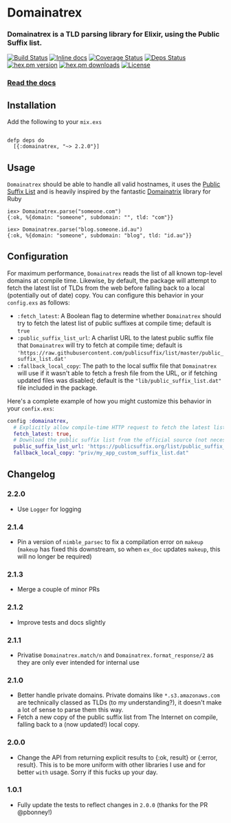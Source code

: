 # Domainatrex


### Domainatrex is a TLD parsing library for Elixir, using the Public Suffix list.

[![Build Status](https://travis-ci.org/Zensavona/domainatrex.svg?branch=master)](https://travis-ci.org/Zensavona/domainatrex) [![Inline docs](http://inch-ci.org/github/zensavona/domainatrex.svg)](http://inch-ci.org/github/zensavona/domainatrex) [![Coverage Status](https://coveralls.io/repos/Zensavona/domainatrex/badge.svg?branch=master&service=github)](https://coveralls.io/github/Zensavona/domainatrex?branch=master) [![Deps Status](https://beta.hexfaktor.org/badge/all/github/Zensavona/domainatrex.svg)](https://beta.hexfaktor.org/github/Zensavona/domainatrex) [![hex.pm version](https://img.shields.io/hexpm/v/domainatrex.svg)](https://hex.pm/packages/domainatrex) [![hex.pm downloads](https://img.shields.io/hexpm/dt/domainatrex.svg)](https://hex.pm/packages/domainatrex) [![License](http://img.shields.io/badge/license-MIT-brightgreen.svg)](http://opensource.org/licenses/MIT)

### [Read the docs](https://hexdocs.pm/domainatrex)



## Installation

Add the following to your `mix.exs`

```

defp deps do
  [{:domainatrex, "~> 2.2.0"}]

```

## Usage

`Domainatrex` should be able to handle all valid hostnames, it uses the [Public Suffix List](https://publicsuffix.org/list/) and is heavily inspired by the fantastic [Domainatrix](https://github.com/pauldix/domainatrix) library for Ruby

```
iex> Domainatrex.parse("someone.com")
{:ok, %{domain: "someone", subdomain: "", tld: "com"}}

iex> Domainatrex.parse("blog.someone.id.au")
{:ok, %{domain: "someone", subdomain: "blog", tld: "id.au"}}
```

## Configuration

For maximum performance, `Domainatrex` reads the list of all known top-level domains at compile time.
Likewise, by default, the package will attempt to fetch the latest list of TLDs from the web before
falling back to a local (potentially out of date) copy. You can configure this behavior in your 
`config.exs` as follows:

- `:fetch_latest`: A Boolean flag to determine whether `Domainatrex` should try to fetch the latest
  list of public suffixes at compile time; default is `true`
- `:public_suffix_list_url`: A charlist URL to the latest public suffix file that `Domainatrex` will
   try to fetch at compile time; default is
   `'https://raw.githubusercontent.com/publicsuffix/list/master/public_suffix_list.dat'`
- `:fallback_local_copy`: The path to the local suffix file that `Domainatrex` will use if it wasn't
  able to fetch a fresh file from the URL, or if fetching updated files was disabled; default is
  the `"lib/public_suffix_list.dat"` file included in the package.

Here's a complete example of how you might customize this behavior in your `confix.exs`:

```elixir
config :domainatrex,
  # Explicitly allow compile-time HTTP request to fetch the latest list of TLDs (default)
  fetch_latest: true,
  # Download the public suffix list from the official source (not necessarily tested with Domainatrex!)
  public_suffix_list_url: 'https://publicsuffix.org/list/public_suffix_list.dat',
  fallback_local_copy: "priv/my_app_custom_suffix_list.dat"
```

## Changelog

### 2.2.0
- Use `Logger` for logging

### 2.1.4
- Pin a version of `nimble_parsec` to fix a compilation error on `makeup` (`makeup` has fixed this downstream, so when `ex_doc` updates `makeup`, this will no longer be required)

### 2.1.3
- Merge a couple of minor PRs

### 2.1.2
- Improve tests and docs slightly

### 2.1.1
- Privatise `Domainatrex.match/n` and `Domainatrex.format_response/2` as they are only ever intended for internal use

### 2.1.0
- Better handle private domains. Private domains like `*.s3.amazonaws.com` are technically classed as TLDs (to my understanding?), it doesn't make a lot of sense to parse them this way.
- Fetch a new copy of the public suffix list from The Internet on compile, falling back to a (now updated!) local copy.

### 2.0.0
- Change the API from returning explicit results to {:ok, result} or {:error, result}. This is to be more uniform with other libraries I use and for better `with` usage. Sorry if this fucks up your day.

### 1.0.1
- Fully update the tests to reflect changes in `2.0.0` (thanks for the PR @pbonney!)
